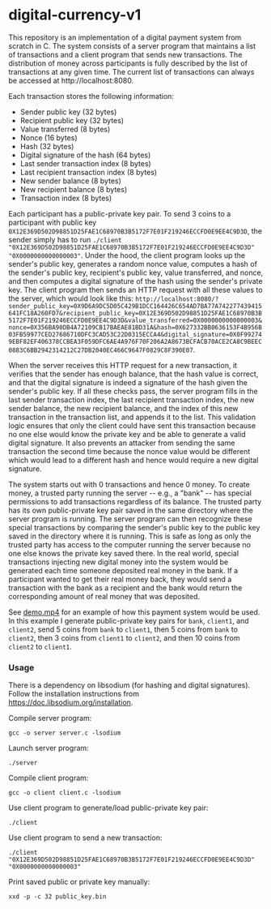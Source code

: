 # digital-currency-v1

This repository is an implementation of a digital payment system from scratch in C. The system consists of a server program that maintains a list of transactions and a client program that sends new transactions. The distribution of money across participants is fully described by the list of transactions at any given time. The current list of transactions can always be accessed at http://localhost:8080.

Each transaction stores the following information:

* Sender public key (32 bytes)
* Recipient public key (32 bytes)
* Value transferred (8 bytes)
* Nonce (16 bytes)
* Hash (32 bytes)
* Digital signature of the hash (64 bytes)
* Last sender transaction index (8 bytes)
* Last recipient transaction index (8 bytes)
* New sender balance (8 bytes)
* New recipient balance (8 bytes)
* Transaction index (8 bytes)

Each participant has a public-private key pair. To send 3 coins to a participant with public key `0X12E369D502D98851D25FAE1C68970B3B5172F7E01F219246ECCFD0E9EE4C9D3D`, the sender simply has to run `./client "0X12E369D502D98851D25FAE1C68970B3B5172F7E01F219246ECCFD0E9EE4C9D3D" "0X0000000000000003"`. Under the hood, the client program looks up the sender's public key, generates a random nonce value, computes a hash of the sender's public key, recipient's public key, value transferred, and nonce, and then computes a digital signature of the hash using the sender's private key. The client program then sends an HTTP request with all these values to the server, which would look like this: `http://localhost:8080/?sender_public_key=0X9D6A9DC5D05C429B1DCC164426C654AD7BA77A742277439415641FC18A260FD7&recipient_public_key=0X12E369D502D98851D25FAE1C68970B3B5172F7E01F219246ECCFD0E9EE4C9D3D&value_transferred=0X0000000000000003&nonce=0X356BA90DB4A72109CB17BAEAE81BD31A&hash=0X627332BB0636153F4B956B03FB59977CED27686710DFC3CAD53C22D0315ECCA4&digital_signature=0X0F992749EBF82EF406378CCBEA3F059DFC6AE4A976F70F206A2A8673BCFACB70ACE2CA8C9BEEC0883C6BB2942314212C27DB2040EC466C9647F0829C8F390E07`.

When the server receives this HTTP request for a new transaction, it verifies that the sender has enough balance, that the hash value is correct, and that the digital signature is indeed a signature of the hash given the sender's public key. If all these checks pass, the server program fills in the last sender transaction index, the last recipient transaction index, the new sender balance, the new recipient balance, and the index of this new transaction in the transaction list, and appends it to the list. This validation logic ensures that only the client could have sent this transaction because no one else would know the private key and be able to generate a valid digital signature. It also prevents an attacker from sending the same transaction the second time because the nonce value would be different which would lead to a different hash and hence would require a new digital signature.

The system starts out with 0 transactions and hence 0 money. To create money, a trusted party running the server -- e.g., a "bank" -- has special permissions to add transactions regardless of its balance. The trusted party has its own public-private key pair saved in the same directory where the server program is running. The server program can then recognize these special transactions by comparing the sender's public key to the public key saved in the directory where it is running. This is safe as long as only the trusted party has access to the computer running the server because no one else knows the private key saved there. In the real world, special transactions injecting new digital money into the system would be generated each time someone deposited real money in the bank. If a participant wanted to get their real money back, they would send a transaction with the bank as a recipient and the bank would return the corresponding amount of real money that was deposited.

See [demo.mp4](https://github.com/simassakenis/digital-currency-v1/blob/main/demo.mp4) for an example of how this payment system would be used. In this example I generate public-private key pairs for `bank`, `client1`, and `client2`, send 5 coins from `bank` to `client1`, then 5 coins from `bank` to `client2`, then 3 coins from `client1` to `client2`, and then 10 coins from `client2` to `client1`.

### Usage

There is a dependency on libsodium (for hashing and digital signatures). Follow the installation instructions from https://doc.libsodium.org/installation.

Compile server program:
```
gcc -o server server.c -lsodium
```

Launch server program:
```
./server
```

Compile client program:
```
gcc -o client client.c -lsodium
```

Use client program to generate/load public-private key pair:
```
./client
```

Use client program to send a new transaction:
```
./client "0X12E369D502D98851D25FAE1C68970B3B5172F7E01F219246ECCFD0E9EE4C9D3D" "0X0000000000000003"
```

Print saved public or private key manually:
```
xxd -p -c 32 public_key.bin
```

